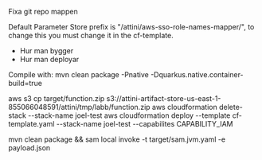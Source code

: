 

Fixa git repo mappen

Default Parameter Store prefix is "/attini/aws-sso-role-names-mapper/", to change this you must change it in the cf-template.



* Hur man bygger
* Hur man deployar

Compile with: mvn clean package -Pnative -Dquarkus.native.container-build=true

aws s3 cp target/function.zip s3://attini-artifact-store-us-east-1-855066048591/attini/tmp/labb/function.zip 
aws cloudformation delete-stack --stack-name joel-test
aws cloudformation deploy --template cf-template.yaml --stack-name joel-test --capabilites CAPABILITY_IAM



mvn clean package && sam local invoke -t target/sam.jvm.yaml -e payload.json